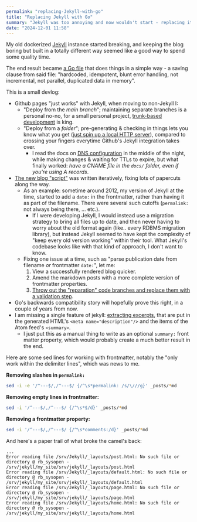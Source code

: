 ```yaml
---
permalink: "replacing-Jekyll-with-go"
title: "Replacing Jekyll with Go"
summary: "Jekyll was too annoying and now wouldn't start - replacing it all with Go and a couple of libraries took a couple of hours"
date: "2024-12-01 11:58"
---
```


My old dockerized [Jekyll](https://jekyllrb.com/) instance started breaking, and
keeping the blog boring but built in a totally different way seemed like a good
way to spend some quality time.

The end result became [a Go
file](https://github.com/chelmertz/chelmertz.github.io/blob/2b54b9fd13b68cba9098929535eb878e1c974056/cmd/blog/blog.go)
that does things in a simple way - a saving clause from said file: "hardcoded,
idempotent, blunt error handling, not incremental, not parallel, duplicated data
in memory".

This is a small devlog:

- Github pages "just works" with Jekyll, when moving to non-Jekyll I:
  - "Deploy from the *main branch*"; maintaining separate branches is a personal
    no-no, for a small personal project, [trunk-based
    development](https://trunkbaseddevelopment.com/) is king.
  - "Deploy from a *folder*"; pre-generating & checking in things lets you know
    what you get ([just spin up a local HTTP
    server](https://github.com/chelmertz/serve)), compared to crossing your
    fingers everytime Github's Jekyll integration takes over.
    - I read the docs on [DNS
      configuration](https://docs.github.com/en/pages/configuring-a-custom-domain-for-your-github-pages-site/managing-a-custom-domain-for-your-github-pages-site)
      in the middle of the night, while making changes & waiting for TTLs to
      expire, but what finally worked: *have a CNAME file in the `docs/` folder,
      even if you're using A records*.
- [The new blog "script"](https://github.com/chelmertz/chelmertz.github.io/blob/2b54b9fd13b68cba9098929535eb878e1c974056/cmd/blog/blog.go) was written iteratively, fixing lots of papercuts along the way.
  - As an example: sometime around 2012, my version of Jekyll at the time,
    started to add a `date:` in the frontmatter, rather than having it as part
    of the filename. There were several such cutoffs (`permalink:` not always
    being there, ... etc.).
    - If I were developing Jekyll, I would instead use a migration strategy to
      bring all files up to date, and then never having to worry about the old
      format again (like.. every RDBMS migration library), but instead Jekyll
      seemed to have kept the complexity of "keep every old version working"
      within their tool. What Jekyll's codebase looks like with that kind of
      approach, I don't want to know.
  - Fixing one issue at a time, such as "parse publication date from filename
    _or_ frontmatter `date:`", let me:
    1. View a successfully rendered blog quicker.
    1. Amend the markdown posts with a more complete version of frontmatter
      properties.
    2. [Throw out the "reparation" code branches and replace them with a
      validation step](https://github.com/chelmertz/chelmertz.github.io/commit/9908552b27e5ad4b1005afaf514af59a994651d5).
- Go's backwards compatibility story will hopefully prove this right, in a
  couple of years from now.
- I am missing a single feature of jekyll: [extracting
  excerpts](https://github.com/jekyll/jekyll/blob/0e4182aefad27c72c6b1c0f0e300e57edefaa0ba/lib/jekyll/excerpt.rb#L98-L145),
  that are put in the generated HTML's `<meta name="description"/>` and the items
  of the Atom feed's `<summary>`.
  - I just put this as a manual thing to write as an optional `summary:` front
    matter property, which would probably create a much better result in the
    end.

Here are some sed lines for working with frontmatter, notably the "only work
within the delimiter lines", which was news to me.

**Removing slashes in `permalink:`**

```bash
sed -i -e '/^---$/,/^---$/ {/^\s*permalink: /s/\///g}' _posts/*md
```

**Removing empty lines in frontmatter:**

```bash
sed -i '/^---$/,/^---$/ {/^\s*$/d}' _posts/*md
```

**Removing a frontmatter property:**

```bash
sed -i '/^---$/,/^---$/ {/^\s*comments:/d}' _posts/*md
```

And here's a paper trail of what broke the camel's back:

```
...
Error reading file /srv/Jekyll/_layouts/post.html: No such file or directory @ rb_sysopen - /srv/jekyll/my_site/srv/jekyll/_layouts/post.html 
Error reading file /srv/Jekyll/_layouts/default.html: No such file or directory @ rb_sysopen - /srv/jekyll/my_site/srv/jekyll/_layouts/default.html 
Error reading file /srv/Jekyll/_layouts/page.html: No such file or directory @ rb_sysopen - /srv/jekyll/my_site/srv/jekyll/_layouts/page.html 
Error reading file /srv/Jekyll/_layouts/home.html: No such file or directory @ rb_sysopen - /srv/jekyll/my_site/srv/jekyll/_layouts/home.html
```
